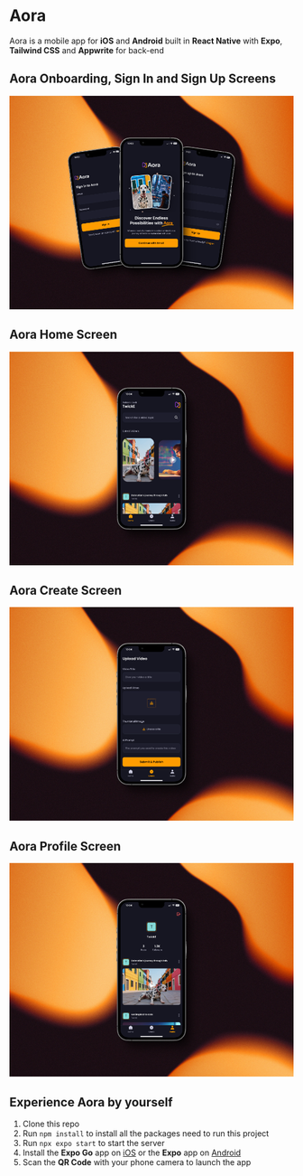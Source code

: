 # Aora
Aora is a mobile app for **iOS** and **Android** built in **React Native** with **Expo**, **Tailwind CSS** and **Appwrite** for back-end

## Aora Onboarding, Sign In and Sign Up Screens
![Aora Onboarding, Sign In and Sign Up Screens](https://github.com/TwickE/ReadmeImages/blob/main/Aora1.png?raw=true)

## Aora Home Screen
![Aora Home Screen](https://github.com/TwickE/ReadmeImages/blob/main/Aora2.png?raw=true)

## Aora Create Screen
![Aora Create Screen](https://github.com/TwickE/ReadmeImages/blob/main/Aora3.png?raw=true)

## Aora Profile Screen
![Aora Profile Screen](https://github.com/TwickE/ReadmeImages/blob/main/Aora4.png?raw=true)

## Experience Aora by yourself

 1. Clone this repo
 2. Run `npm install` to install all the packages need to run this project
 3. Run `npx expo start` to start the server
 4. Install the **Expo Go** app on [iOS](https://apps.apple.com/us/app/expo-go/id982107779) or the **Expo** app on [Android](https://play.google.com/store/apps/details?id=host.exp.exponent&hl=en&pli=1)
 5. Scan the **QR Code** with your phone camera to launch the app
